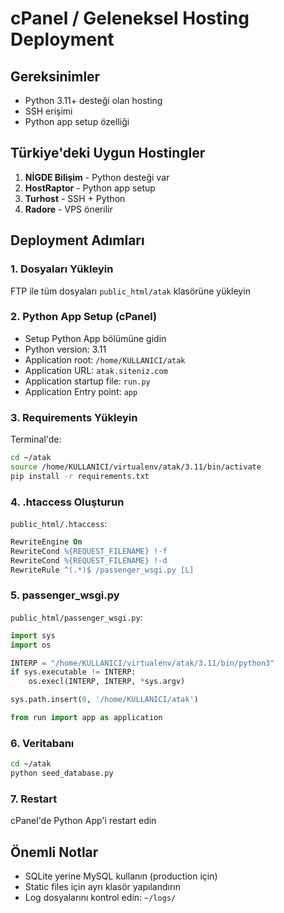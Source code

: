 # cPanel / Geleneksel Hosting Deployment

## Gereksinimler
- Python 3.11+ desteği olan hosting
- SSH erişimi
- Python app setup özelliği

## Türkiye'deki Uygun Hostingler
1. **NİGDE Bilişim** - Python desteği var
2. **HostRaptor** - Python app setup
3. **Turhost** - SSH + Python
4. **Radore** - VPS önerilir

## Deployment Adımları

### 1. Dosyaları Yükleyin
FTP ile tüm dosyaları `public_html/atak` klasörüne yükleyin

### 2. Python App Setup (cPanel)
- Setup Python App bölümüne gidin
- Python version: 3.11
- Application root: `/home/KULLANICI/atak`
- Application URL: `atak.siteniz.com`
- Application startup file: `run.py`
- Application Entry point: `app`

### 3. Requirements Yükleyin
Terminal'de:
```bash
cd ~/atak
source /home/KULLANICI/virtualenv/atak/3.11/bin/activate
pip install -r requirements.txt
```

### 4. .htaccess Oluşturun
`public_html/.htaccess`:
```apache
RewriteEngine On
RewriteCond %{REQUEST_FILENAME} !-f
RewriteCond %{REQUEST_FILENAME} !-d
RewriteRule ^(.*)$ /passenger_wsgi.py [L]
```

### 5. passenger_wsgi.py
`public_html/passenger_wsgi.py`:
```python
import sys
import os

INTERP = "/home/KULLANICI/virtualenv/atak/3.11/bin/python3"
if sys.executable != INTERP:
    os.execl(INTERP, INTERP, *sys.argv)

sys.path.insert(0, '/home/KULLANICI/atak')

from run import app as application
```

### 6. Veritabanı
```bash
cd ~/atak
python seed_database.py
```

### 7. Restart
cPanel'de Python App'i restart edin

## Önemli Notlar
- SQLite yerine MySQL kullanın (production için)
- Static files için ayrı klasör yapılandırın
- Log dosyalarını kontrol edin: `~/logs/`
